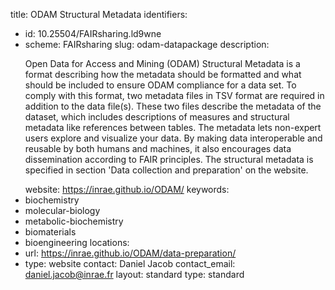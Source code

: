 title: ODAM Structural Metadata 
identifiers:
- id: 10.25504/FAIRsharing.ld9wne
- scheme: FAIRsharing
slug: odam-datapackage
description: <p>Open Data for Access and Mining (ODAM) Structural Metadata is a format describing how the metadata should be formatted and what should be included to ensure ODAM compliance for a data set. To comply with this format, two metadata files in TSV format are required in addition to the data file(s). These two files describe the metadata of the dataset, which includes descriptions of measures and structural metadata like references between tables. The metadata lets non-expert users explore and visualize your data. By making data interoperable and reusable by both humans and machines, it also encourages data dissemination according to FAIR principles. The structural metadata is specified in section 'Data collection and preparation' on the website.</p>
website: https://inrae.github.io/ODAM/
keywords:
- biochemistry
- molecular-biology
- metabolic-biochemistry
- biomaterials
- bioengineering
locations:
- url: https://inrae.github.io/ODAM/data-preparation/
- type: website
contact: Daniel Jacob
contact_email: daniel.jacob@inrae.fr
layout: standard
type: standard
